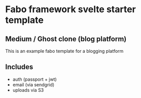 # Fabo framework svelte starter template

## Medium / Ghost clone (blog platform)
This is an example fabo template for a blogging platform

## Includes
- auth (passport + jwt)
- email (via sendgrid)
- uploads via S3
